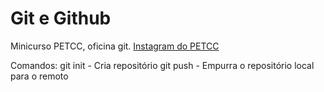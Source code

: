 # Git e Github

Minicurso PETCC, oficina git.
[Instagram do PETCC](https://www.instagram.com/petccuern)

Comandos:
git init - Cria repositório
git push - Empurra o repositório local para o remoto
